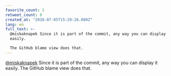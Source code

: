 ```yaml
---
favorite_count: 1
retweet_count: 0
created_at: "2018-07-05T15:20:26.000Z"
lang: en
full_text: >-
  @miskaknapek Since it is part of the commit, any way you can display it
  easily. 

  The GitHub blame view does that.
---
```


[@miskaknapek](https://twitter.com/miskaknapek) Since it is part of the commit,
any way you can display it easily. The GitHub blame view does that.

